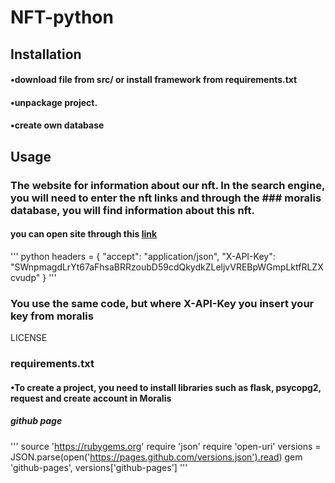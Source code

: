 # NFT-python

## Installation
####     •download file from src/ or install framework from requirements.txt  
####     •unpackage project.
####     •create own database

## Usage
### The website for information about our nft. In the search engine, you will need to enter the nft links and through the ### moralis database, you will find information about this nft.
#### you can open site through this [link](http://127.0.0.1:5000/#)
   
''' python
headers = {
    "accept": "application/json",
    "X-API-Key": "SWnpmagdLrYt67aFhsaBRRzoubD59cdQkydkZLeljvVREBpWGmpLktfRLZXcvudp"
}
'''   
### You use the same code, but where X-API-Key you insert your key from moralis

LICENSE

### requirements.txt
#### •To create a project, you need to install libraries such as flask, psycopg2, request and create account in Moralis 



##### github page 
'''
source 'https://rubygems.org' 
require 'json' 
require 'open-uri' 
versions = JSON.parse(open('https://pages.github.com/versions.json').read) 
gem 'github-pages', versions['github-pages'] 
'''

